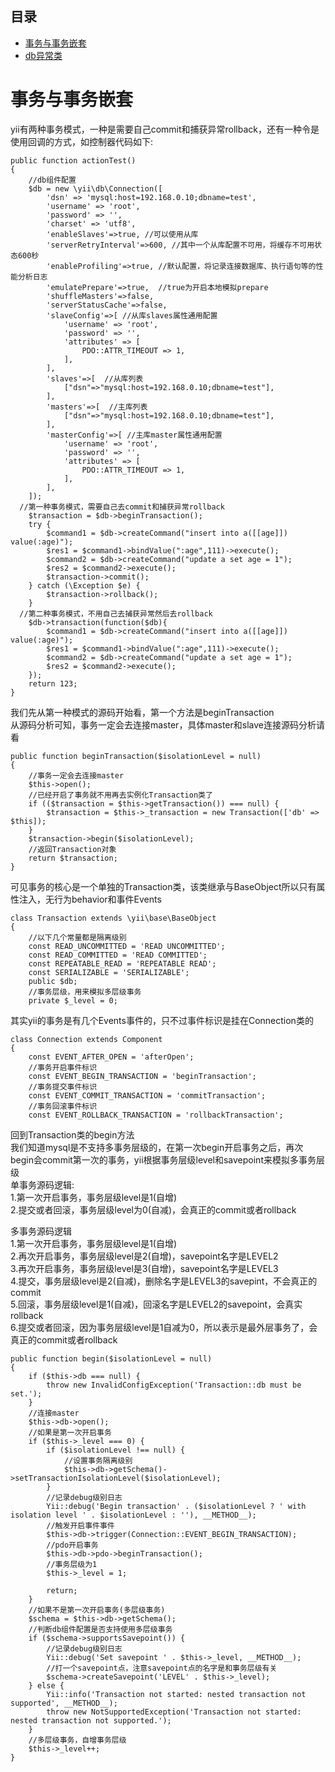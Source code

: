 ## 目录
* [事务与事务嵌套](#事务与事务嵌套)
* [db异常类](#db异常类)

# 事务与事务嵌套  
  yii有两种事务模式，一种是需要自己commit和捕获异常rollback，还有一种令是使用回调的方式，如控制器代码如下:
```
public function actionTest()
{
    //db组件配置
    $db = new \yii\db\Connection([
	    'dsn' => 'mysql:host=192.168.0.10;dbname=test',
	    'username' => 'root',
	    'password' => '',
	    'charset' => 'utf8',
	    'enableSlaves'=>true, //可以使用从库
	    'serverRetryInterval'=>600, //其中一个从库配置不可用，将缓存不可用状态600秒
	    'enableProfiling'=>true, //默认配置，将记录连接数据库、执行语句等的性能分析日志
	    'emulatePrepare'=>true,  //true为开启本地模拟prepare
	    'shuffleMasters'=>false,
	    'serverStatusCache'=>false,
	    'slaveConfig'=>[ //从库slaves属性通用配置
	    	'username' => 'root',
	    	'password' => '',
	    	'attributes' => [
        		PDO::ATTR_TIMEOUT => 1,
    		],
	    ],
	    'slaves'=>[  //从库列表
	    	["dsn"=>"mysql:host=192.168.0.10;dbname=test"],
	    ],
	    'masters'=>[  //主库列表
	    	["dsn"=>"mysql:host=192.168.0.10;dbname=test"],
	    ],
	    'masterConfig'=>[ //主库master属性通用配置
	    	'username' => 'root',
	    	'password' => '',
	    	'attributes' => [
        		PDO::ATTR_TIMEOUT => 1,
    		],
	    ],
	]);
  //第一种事务模式，需要自己去commit和捕获异常rollback
	$transaction = $db->beginTransaction();
	try {
		$command1 = $db->createCommand("insert into a([[age]]) value(:age)");
		$res1 = $command1->bindValue(":age",111)->execute();
		$command2 = $db->createCommand("update a set age = 1");
		$res2 = $command2->execute();
		$transaction->commit();
	} catch (\Exception $e) {
		$transaction->rollback();
	}
  //第二种事务模式，不用自己去捕获异常然后去rollback
	$db->transaction(function($db){
		$command1 = $db->createCommand("insert into a([[age]]) value(:age)");
		$res1 = $command1->bindValue(":age",111)->execute();
		$command2 = $db->createCommand("update a set age = 1");
		$res2 = $command2->execute();
	});
	return 123;
}
```
我们先从第一种模式的源码开始看，第一个方法是beginTransaction  
从源码分析可知，事务一定会去连接master，具体master和slave连接源码分析请看  
```
public function beginTransaction($isolationLevel = null)
{
    //事务一定会去连接master
    $this->open();
    //已经开启了事务就不用再去实例化Transaction类了
    if (($transaction = $this->getTransaction()) === null) {
        $transaction = $this->_transaction = new Transaction(['db' => $this]);
    }
    $transaction->begin($isolationLevel);
    //返回Transaction对象
    return $transaction;
}
```
可见事务的核心是一个单独的Transaction类，该类继承与BaseObject所以只有属性注入，无行为behavior和事件Events  
```
class Transaction extends \yii\base\BaseObject
{
    //以下几个常量都是隔离级别
    const READ_UNCOMMITTED = 'READ UNCOMMITTED';
    const READ_COMMITTED = 'READ COMMITTED';
    const REPEATABLE_READ = 'REPEATABLE READ';
    const SERIALIZABLE = 'SERIALIZABLE';
    public $db;
    //事务层级，用来模拟多层级事务
    private $_level = 0;
```
其实yii的事务是有几个Events事件的，只不过事件标识是挂在Connection类的
```
class Connection extends Component
{
    const EVENT_AFTER_OPEN = 'afterOpen';
    //事务开启事件标识
    const EVENT_BEGIN_TRANSACTION = 'beginTransaction';
    //事务提交事件标识
    const EVENT_COMMIT_TRANSACTION = 'commitTransaction';
    //事务回滚事件标识
    const EVENT_ROLLBACK_TRANSACTION = 'rollbackTransaction';
```
回到Transaction类的begin方法  
我们知道mysql是不支持多事务层级的，在第一次begin开启事务之后，再次begin会commit第一次的事务，yii根据事务层级level和savepoint来模拟多事务层级  
单事务源码逻辑:  
1.第一次开启事务，事务层级level是1(自增)    
2.提交或者回滚，事务层级level为0(自减)，会真正的commit或者rollback    
  
  
  
多事务源码逻辑  
1.第一次开启事务，事务层级level是1(自增)    
2.再次开启事务，事务层级level是2(自增)，savepoint名字是LEVEL2  
3.再次开启事务，事务层级level是3(自增)，savepoint名字是LEVEL3  
4.提交，事务层级level是2(自减)，删除名字是LEVEL3的savepint，不会真正的commit  
5.回滚，事务层级level是1(自减)，回滚名字是LEVEL2的savepoint，会真实rollback  
6.提交或者回滚，因为事务层级level是1自减为0，所以表示是最外层事务了，会真正的commit或者rollback    
```
public function begin($isolationLevel = null)
{
    if ($this->db === null) {
        throw new InvalidConfigException('Transaction::db must be set.');
    }
    //连接master
    $this->db->open();
    //如果是第一次开启事务
    if ($this->_level === 0) {
        if ($isolationLevel !== null) {
            //设置事务隔离级别
            $this->db->getSchema()->setTransactionIsolationLevel($isolationLevel);
        }
        //记录debug级别日志
        Yii::debug('Begin transaction' . ($isolationLevel ? ' with isolation level ' . $isolationLevel : ''), __METHOD__);
        //触发开启事件事件
        $this->db->trigger(Connection::EVENT_BEGIN_TRANSACTION);
        //pdo开启事务
        $this->db->pdo->beginTransaction();
        //事务层级为1
        $this->_level = 1;

        return;
    }
    //如果不是第一次开启事务(多层级事务)
    $schema = $this->db->getSchema();
    //判断db组件配置是否支持使用多层级事务
    if ($schema->supportsSavepoint()) {
        //记录debug级别日志
        Yii::debug('Set savepoint ' . $this->_level, __METHOD__);
        //打一个savepoint点，注意savepoint点的名字是和事务层级有关
        $schema->createSavepoint('LEVEL' . $this->_level);
    } else {
        Yii::info('Transaction not started: nested transaction not supported', __METHOD__);
        throw new NotSupportedException('Transaction not started: nested transaction not supported.');
    }
    //多层级事务，自增事务层级
    $this->_level++;
}
```

